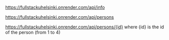 https://fullstackuhelsinki.onrender.com/api/info

https://fullstackuhelsinki.onrender.com/api/persons

https://fullstackuhelsinki.onrender.com/api/persons/{id}  where {id} is the id of the person (from 1 to 4)
